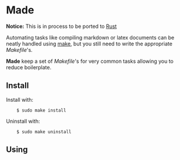 Made
====

**Notice:** This is in process to be ported to
[Rust](https://www.rust-lang.org/)

Automating tasks like compiling markdown or latex documents can be neatly
handled using [make](https://www.gnu.org/software/make/), but you still need to
write the appropriate *Makefile*'s.

**Made** keep a set of *Makefile*'s for very common tasks allowing you to reduce
boilerplate.


Install
-------

Install with:

        $ sudo make install

Uninstall with:

        $ sudo make uninstall


Using
-----
